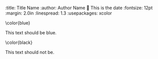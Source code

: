 :title: Title Name
:author: Author Name
:date: This is the date
:fontsize: 12pt
:margin: 2.0in
:linespread: 1.3
:usepackages: xcolor

\color{blue}

This text should be blue.

\color{black}

This text should not be.